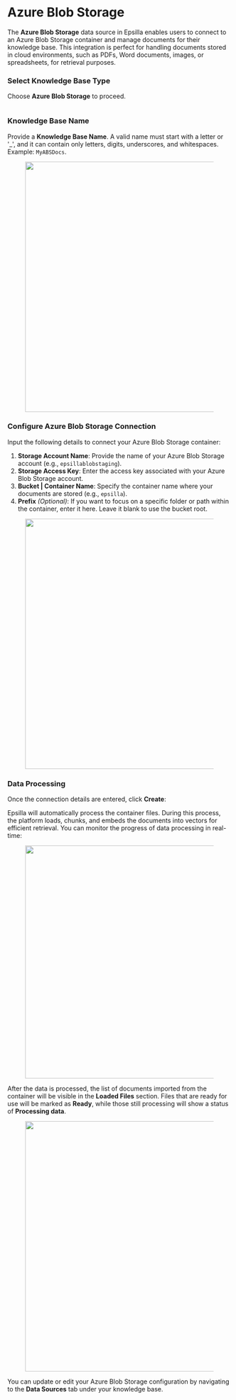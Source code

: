 # Azure Blob Storage

The **Azure Blob Storage** data source in Epsilla enables users to connect to an Azure Blob Storage container and manage documents for their knowledge base. This integration is perfect for handling documents stored in cloud environments, such as PDFs, Word documents, images, or spreadsheets, for retrieval purposes.

### Select Knowledge Base Type

Choose **Azure Blob Storage** to proceed.

<figure><img src="../.gitbook/assets/Screenshot 2024-12-02 at 6.05.01 PM.png" alt=""><figcaption></figcaption></figure>

### Knowledge Base Name

Provide a **Knowledge Base Name**. A valid name must start with a letter or '\_', and it can contain only letters, digits, underscores, and whitespaces. Example: `MyABSDocs`.

<figure><img src="../.gitbook/assets/Screenshot 2024-12-02 at 6.06.08 PM.png" alt="" width="563"><figcaption></figcaption></figure>

### Configure Azure Blob Storage Connection

Input the following details to connect your Azure Blob Storage container:

1. **Storage Account Name**: Provide the name of your Azure Blob Storage account (e.g., `epsillablobstaging`).
2. **Storage Access Key**: Enter the access key associated with your Azure Blob Storage account.
3. **Bucket | Container Name**: Specify the container name where your documents are stored (e.g., `epsilla`).
4. **Prefix** _(Optional)_: If you want to focus on a specific folder or path within the container, enter it here. Leave it blank to use the bucket root.

<figure><img src="../.gitbook/assets/Screenshot 2024-12-02 at 6.07.08 PM.png" alt="" width="563"><figcaption></figcaption></figure>

### Data Processing

Once the connection details are entered, click **Create**:

Epsilla will automatically process the container files. During this process, the platform loads, chunks, and embeds the documents into vectors for efficient retrieval. You can monitor the progress of data processing in real-time:

<figure><img src="../.gitbook/assets/Screenshot 2024-12-02 at 6.07.23 PM.png" alt="" width="524"><figcaption></figcaption></figure>

After the data is processed, the list of documents imported from the container will be visible in the **Loaded Files** section. Files that are ready for use will be marked as **Ready**, while those still processing will show a status of **Processing data**.

<figure><img src="../.gitbook/assets/Screenshot 2024-12-02 at 6.07.48 PM.png" alt="" width="563"><figcaption></figcaption></figure>

You can update or edit your Azure Blob Storage configuration by navigating to the **Data Sources** tab under your knowledge base.
